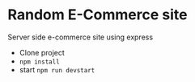 # Random E-Commerce site

Server side e-commerce site using express

- Clone project
- `npm install`
- start `npm run devstart`
